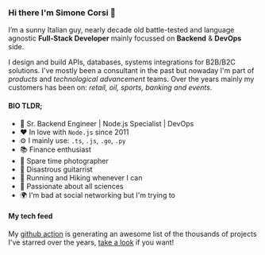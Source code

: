 ### Hi there I'm Simone Corsi 👋

I’m a sunny Italian guy, nearly decade old battle-tested and language agnostic __Full-Stack Developer__ mainly focussed on __Backend__ & __DevOps__ side.

I design and build APIs, databases, systems integrations for B2B/B2C solutions. I've mostly been a consultant in the past but nowaday I'm part of *products* and *technological advancement* teams. Over the years mainly my customers has been on: *retail, oil, sports, banking and events*. 


#### BIO TLDR;

- 💼 Sr. Backend Engineer | Node.js Specialist | DevOps
- ❤️ In love with `Node.js` since 2011
- ⚙️ I mainly use: `.ts`, `.js`, `.go`, `.py`
- 📚 Finance enthusiast
- 📸 Spare time photographer
- 🎸 Disastrous guitarrist
- 🏃 Running and Hiking whenever I can
- 🌱 Passionate about all sciences
- 🌍 I'm bad at social networking but I'm trying to

#### My tech feed

My [github action](https://github.com/simonecorsi/mawesome) is generating an awesome list of the thousands of projects I've starred over the years, [take a look](https://github.com/simonecorsi/awesome) if you want!
